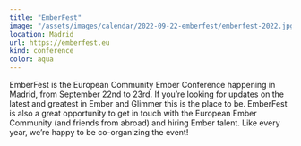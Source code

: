 ```yaml
---
title: "EmberFest"
image: "/assets/images/calendar/2022-09-22-emberfest/emberfest-2022.jpg"
location: Madrid
url: https://emberfest.eu
kind: conference
color: aqua
---
```


EmberFest is the European Community Ember Conference happening in Madrid, from
September 22nd to 23rd. If you’re looking for updates on the latest and greatest
in Ember and Glimmer this is the place to be. EmberFest is also a great
opportunity to get in touch with the European Ember Community (and friends from
abroad) and hiring Ember talent. Like every year, we’re happy to be
co-organizing the event!
